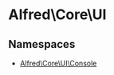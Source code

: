 
                                                                                                                                            
    
# Alfred\Core\UI

## Namespaces
- [Alfred\Core\UI\Console](../../Alfred/Core/UI/Console.md)








                                                                                                                                                                                                                                                                                                                                                                                                            
    
                                                                                                                                                                                                                                                                             
                